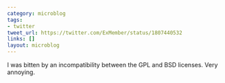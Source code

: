 ```yaml
---
category: microblog
tags:
- twitter
tweet_url: https://twitter.com/ExMember/status/1807440532
links: []
layout: microblog
---
```

I was bitten by an incompatibility between the GPL and BSD licenses. Very annoying.

